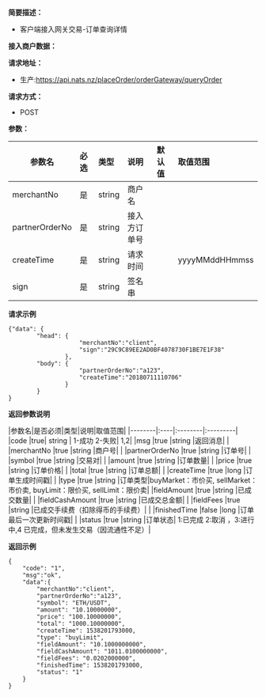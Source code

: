 **简要描述：**

- 客户端接入网关交易-订单查询详情

**接入商户数据：**

**请求地址：**
- 生产:https://api.nats.nz/placeOrder/orderGateway/queryOrder

**请求方式：**
- POST

**参数：**

|参数名|必选|类型|说明|默认值|取值范围|
|--------|:----|:--------|:---------|:------|:------|
|merchantNo |是  |string |商户名   | | |
|partnerOrderNo |是  |string | 接入方订单号 | | |
|createTime |是  |string | 请求时间 | |yyyyMMddHHmmss |
|sign |是  |string | 签名串 | | ||

 **请求示例**
```
{"data": {
		"head": {
					"merchantNo":"client",
					"sign":"29C9C89EE2AD0BF4078730F1BE7E1F38"
				},
		"body": {
					"partnerOrderNo":"a123",
					"createTime":"20180711110706"
		 		}
		}
}

```

 
 **返回参数说明**

|参数名|是否必须|类型|说明|取值范围|
|--------|:----|:--------|:---------|
|code  |true| string  | 1-成功 2-失败| 1,2|
|msg |true   |string |返回消息| |
|merchantNo |true   |string |商户号| |
|partnerOrderNo |true   |string |订单号| |
|symbol |true   |string |交易对| |
|amount |true   |string |订单数量| |
|price |true   |string |订单价格| |
|total |true   |string |订单总额| |
|createTime |true   |long |订单生成时间戳| |
|type |true   |string |订单类型|buyMarket：市价买, sellMarket：市价卖, buyLimit：限价买, sellLimit：限价卖|
|fieldAmount |true   |string |已成交数量| |
|fieldCashAmount |true   |string |已成交总金额| |
|fieldFees |true   |string |已成交手续费（扣除得币的手续费）| |
|finishedTime |false   |long |订单最后一次更新时间戳| |
|status |true   |string |订单状态| 1:已完成 2:取消 ，3:进行中,4 已完成，但未发生交易（因流通性不足）|


 **返回示例**
```
{
	"code": "1",
	"msg":"ok",
	"data":{
		"merchantNo":"client",
		"partnerOrderNo":"a123",
		"symbol": "ETH/USDT",
		"amount": "10.10000000",
		"price": "100.10000000",
		"total": "1000.10000000",
		"createTime": 1538201793000,
		"type": "buyLimit",
		"fieldAmount": "10.1000000000",
		"fieldCashAmount": "1011.0100000000",
		"fieldFees": "0.0202000000",
		"finishedTime": 1538201793000,
		"status": "1"
	}
}
```
